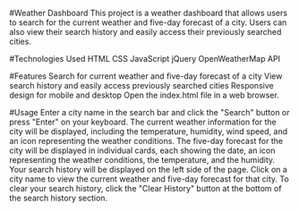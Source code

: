 #Weather Dashboard
    This project is a weather dashboard that allows users to search for the current weather and five-day forecast of a city. Users can also view their search history and easily access their previously searched cities.

#Technologies Used
    HTML
    CSS
    JavaScript
    jQuery
    OpenWeatherMap API

#Features
    Search for current weather and five-day forecast of a city
    View search history and easily access previously searched cities
    Responsive design for mobile and desktop
    Open the index.html file in a web browser.

#Usage
    Enter a city name in the search bar and click the "Search" button or press "Enter" on your keyboard.
    The current weather information for the city will be displayed, including the temperature, humidity, wind speed, and an icon representing the weather conditions.
    The five-day forecast for the city will be displayed in individual cards, each showing the date, an icon representing the weather conditions, the temperature, and the humidity.
    Your search history will be displayed on the left side of the page. Click on a city name to view the current weather and five-day forecast for that city.
    To clear your search history, click the "Clear History" button at the bottom of the search history section.
